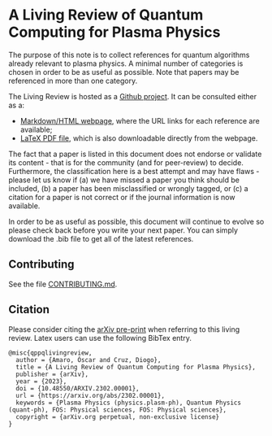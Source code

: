 # A Living Review of Quantum Computing for Plasma Physics

The purpose of this note is to collect references for quantum algorithms already relevant to plasma physics.  A minimal number of categories is chosen in order to be as useful as possible. Note that papers may be referenced in more than one category.

The Living Review is hosted as a [Github project](https://github.com/QPPQLivingReview/review). It can be consulted either as a:
* [Markdown/HTML webpage](https://qppqlivingreview.github.io/review/), where the URL links for each reference are available;
* [LaTeX PDF file](https://qppqlivingreview.github.io/review/review/review.pdf), which is also downloadable directly from the webpage.

The fact that a paper is listed in this document does not endorse or validate its content - that is for the community (and for peer-review) to decide.  Furthermore, the classification here is a best attempt and may have flaws - please let us know if (a) we have missed a paper you think should be included, (b) a paper has been misclassified or wrongly tagged, or (c) a citation for a paper is not correct or if the journal information is now available.

In order to be as useful as possible, this document will continue to evolve so please check back before you write your next paper. You can simply download the .bib file to get all of the latest references.

## Contributing
See the file [CONTRIBUTING.md](https://github.com/QPPQLivingReview/review/blob/main/CONTRIBUTING.md).

## Citation
Please consider citing the [arXiv pre-print](https://arxiv.org/abs/none) when referring to this living review. Latex users can use the following BibTex entry.
```
@misc{qppqlivingreview,
  author = {Amaro, Óscar and Cruz, Diogo},
  title = {A Living Review of Quantum Computing for Plasma Physics},
  publisher = {arXiv},
  year = {2023},
  doi = {10.48550/ARXIV.2302.00001},
  url = {https://arxiv.org/abs/2302.00001},
  keywords = {Plasma Physics (physics.plasm-ph), Quantum Physics (quant-ph), FOS: Physical sciences, FOS: Physical sciences},
  copyright = {arXiv.org perpetual, non-exclusive license}
}
```
